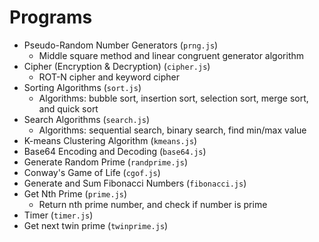 # Programs
- Pseudo-Random Number Generators (`prng.js`)
    - Middle square method and linear congruent generator algorithm
- Cipher (Encryption & Decryption) (`cipher.js`)
    - ROT-N cipher and keyword cipher
- Sorting Algorithms (`sort.js`)
    - Algorithms: bubble sort, insertion sort, selection sort, merge sort, and quick sort
- Search Algorithms (`search.js`)
    - Algorithms: sequential search, binary search, find min/max value
- K-means Clustering Algorithm (`kmeans.js`)
- Base64 Encoding and Decoding (`base64.js`)
- Generate Random Prime (`randprime.js`)
- Conway's Game of Life (`cgof.js`)
- Generate and Sum Fibonacci Numbers (`fibonacci.js`)
- Get Nth Prime (`prime.js`)
    - Return nth prime number, and check if number is prime
- Timer (`timer.js`)
- Get next twin prime (`twinprime.js`)
